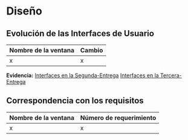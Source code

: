 
<h1>Diseño</h1>


## Evolución de las Interfaces de Usuario

| Nombre de la ventana | Cambio |
|--|--|
| x | x |

**Evidencia:** 
<a href="https://www.figma.com/file/dKpr0w4UBgbIhd1HJx5kLn/Bosquejos-de-interfaces-(WorkFlash)?type=design&node-id=54702%3A25212&mode=design&t=HFZIp5n8WLzdbYrO-1">Interfaces en la Segunda-Entrega</a>
<a href="https://www.figma.com/file/WxkTPx8zGQiWg8UpDYWTxF/Dise%C3%B1o-modificado-(WorkFlash)?type=design&node-id=11%3A1833&mode=design&t=td8rmplOaTKT1vmg-1">Interfaces en la Tercera-Entrega</a>

## Correspondencia con los requisitos 
| Nombre de la ventana | Número de requerimiento |
|--|--|
| x | x |


<!--stackedit_data:
eyJoaXN0b3J5IjpbMjAwNzAwOTYyNl19
-->